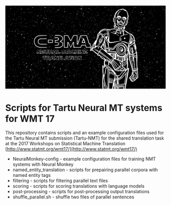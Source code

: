 ![alt text](https://github.com/M4t1ss/C-3MA/blob/master/C-3MA.png?raw=true "C-3MA")
# Scripts for Tartu Neural MT systems for WMT 17
This repository contains scripts and an example configuration files used for the Tartu Neural MT submission (Tartu-NMT) for the shared translation task at 
the 2017 Workshops on Statistical Machine Translation [http://www.statmt.org/wmt17/](http://www.statmt.org/wmt17/)
* NeuralMonkey-config - example configuration files for training NMT systems with Neural Monkey 
* named_entity_translation - scripts for prepairing parallel corpora with named entity tags 
* filtering - scripts for filtering parallel text files 
* scoring - scripts for scoring translations with language models
* post-processing - scripts for post-processing output translations
* shuffle_parallel.sh - shuffle two files of parallel sentences